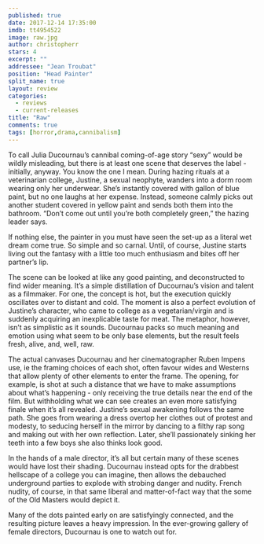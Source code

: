 ```yaml
---
published: true
date: 2017-12-14 17:35:00
imdb: tt4954522
image: raw.jpg
author: christopherr
stars: 4
excerpt: ""
addressee: "Jean Troubat"
position: "Head Painter"
split_name: true
layout: review
categories: 
  - reviews
  - current-releases
title: "Raw"
comments: true
tags: [horror,drama,cannibalism]
---
```

To call Julia Ducournau’s cannibal coming-of-age story “sexy” would be wildly misleading, but there is at least one scene that deserves the label - initially, anyway. You know the one I mean. During hazing rituals at a veterinarian college, Justine, a sexual neophyte, wanders into a dorm room wearing only her underwear. She’s instantly covered with gallon of blue paint, but no one laughs at her expense. Instead, someone calmly picks out another student covered in yellow paint and sends both them into the bathroom. “Don’t come out until you’re both completely green,” the hazing leader says.

If nothing else, the painter in you must have seen the set-up as a literal wet dream come true. So simple and so carnal. Until, of course, Justine starts living out the fantasy with a little too much enthusiasm and bites off her partner’s lip.

The scene can be looked at like any good painting, and deconstructed to find wider meaning. It’s a simple distillation of Ducournau’s vision and talent as a filmmaker. For one, the concept is hot, but the execution quickly oscillates over to distant and cold. The moment is also a perfect evolution of Justine’s character, who came to college as a vegetarian/virgin and is suddenly acquiring an inexplicable taste for meat. The metaphor, however, isn’t as simplistic as it sounds. Ducournau packs so much meaning and emotion using what seem to be only base elements, but the result feels fresh, alive, and, well, raw.

The actual canvases Ducournau and her cinematographer Ruben Impens use, ie the framing choices of each shot, often favour wides and Westerns that allow plenty of other elements to enter the frame. The opening, for example, is shot at such a distance that we have to make assumptions about what’s happening - only receiving the true details near the end of the film. But withholding what we can see creates an even more satisfying finale when it’s all revealed. Justine’s sexual awakening follows the same path. She goes from wearing a dress overtop her clothes out of protest and modesty, to seducing herself in the mirror by dancing to a filthy rap song and making out with her own reflection. Later, she’ll passionately sinking her teeth into a few boys she also thinks look good.

In the hands of a male director, it’s all but certain many of these scenes would have lost their shading. Ducournau instead opts for the drabbest hellscape of a college you can imagine, then allows the debauched underground parties to explode with strobing danger and nudity. French nudity, of course, in that same liberal and matter-of-fact way that the some of the Old Masters would depict it.

Many of the dots painted early on are satisfyingly connected, and the resulting picture leaves a heavy impression. In the ever-growing gallery of female directors, Ducournau is one to watch out for.